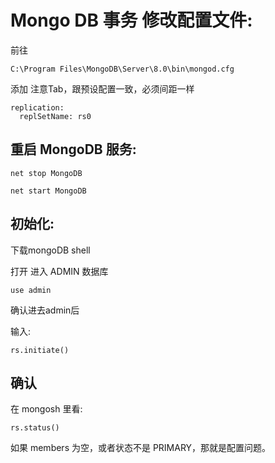 
# Mongo DB 事务 修改配置文件:
前往
````
C:\Program Files\MongoDB\Server\8.0\bin\mongod.cfg
````
添加
注意Tab，跟预设配置一致，必须间距一样
````
replication: 
  replSetName: rs0
````


## 重启 MongoDB 服务:
````
net stop MongoDB
````
````
net start MongoDB
````

## 初始化: 
下载mongoDB shell

打开 进入 ADMIN 数据库
````
use admin
````
确认进去admin后

输入:
````
rs.initiate()
````

## 确认

在 mongosh 里看:
````
rs.status()
````
如果 members 为空，或者状态不是 PRIMARY，那就是配置问题。